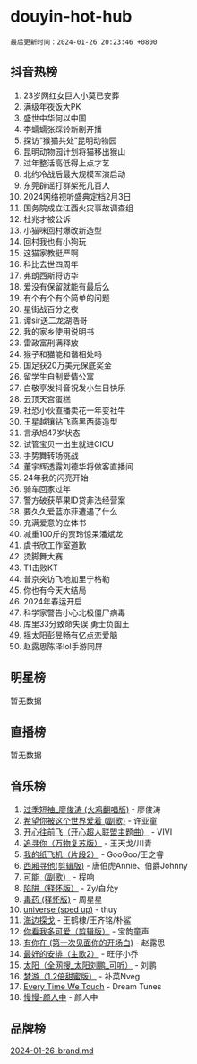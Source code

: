 # douyin-hot-hub

`最后更新时间：2024-01-26 20:23:46 +0800`

## 抖音热榜

1. 23岁网红女巨人小莫已安葬
1. 满级年夜饭大PK
1. 盛世中华何以中国
1. 李蠕蠕张踩铃新剧开播
1. 探访“猴猫共处”昆明动物园
1. 昆明动物园计划将猫移出猴山
1. 过年整活高低得上点才艺
1. 北约冷战后最大规模军演启动
1. 东莞辟谣打群架死几百人
1. 2024网络视听盛典定档2月3日
1. 国务院成立江西火灾事故调查组
1. 杜兆才被公诉
1. 小猫咪回村爆改新造型
1. 回村我也有小狗玩
1. 这猫家教挺严啊
1. 科比去世四周年
1. 弗朗西斯将访华
1. 爱没有保留就能有最后么
1. 有个有个有个简单的问题
1. 星街战百分之夜
1. 谭sir送二龙湖浩哥
1. 我的家乡使用说明书
1. 雷政富刑满释放
1. 猴子和猫能和谐相处吗
1. 国足获20万美元保底奖金
1. 留学生自制爱情公寓
1. 白敬亭发抖音祝发小生日快乐
1. 云顶天宫蛋糕
1. 社恐小伙直播卖花一年变社牛
1. 王星越镶钻飞燕黑西装造型
1. 言承旭47岁状态
1. 试管宝贝一出生就进CICU
1. 手势舞转场挑战
1. 董宇辉透露刘德华将做客直播间
1. 24年我的闪亮开始
1. 骑车回家过年
1. 警方破获苹果ID贷非法经营案
1. 要久久爱蓝亦菲遭遇了什么
1. 充满爱意的立体书
1. 减重100斤的贾玲惊呆潘斌龙
1. 虞书欣工作室道歉
1. 烫脚舞大赛
1. T1击败KT
1. 普京突访飞地加里宁格勒
1. 你也有今天大结局
1. 2024年春运开启
1. 科学家警告小心北极僵尸病毒
1. 库里33分致命失误 勇士负国王
1. 摇太阳彭昱畅有亿点恋爱脑
1. 赵露思陈泽lol手游同屏

## 明星榜

暂无数据

## 直播榜

暂无数据

## 音乐榜

1. [过季短袖_廖俊涛 (火鸡翻唱版)](https://sf3-cdn-tos.douyinstatic.com/obj/tos-cn-ve-2774/ogQVJl0tRBKxQgZji7YClFEBrVDeHpPTWfCZbQ) - 廖俊涛
1. [希望你被这个世界爱着 (副歌)](https://sf86-cdn-tos.douyinstatic.com/obj/tos-cn-ve-2774/oUHCmWQfZlE3QQBKBeD8rCFLpJzPgCpImhsxMt) - 许亚童
1. [开心往前飞（开心超人联盟主题曲）](https://sf86-cdn-tos.douyinstatic.com/obj/tos-cn-ve-2774/9d8fb7c82cf1421fb93a9fe925275e0a) - VIVI
1. [追寻你（万物复苏版）](https://sf3-cdn-tos.douyinstatic.com/obj/tos-cn-ve-2774/oYeAZJsbjIDit9APmBg8u6uDUQnHmoCf3gbo74) - 王天戈/川青
1. [我的纸飞机（片段2）](https://sf86-cdn-tos.douyinstatic.com/obj/tos-cn-ve-2774/oM2ZrKcg2CD5AeRB2gkeXOFB1IxAGJdZPazYHf) - GooGoo/王之睿
1. [西厢寻他(剪辑版)](https://sf86-cdn-tos.douyinstatic.com/obj/tos-cn-ve-2774/oUsAVfAQKlRNxEv5qxvIB8o5qmIWUcXbzJKJhw) - 唐伯虎Annie、伯爵Johnny
1. [可能（副歌）](https://sf86-cdn-tos.douyinstatic.com/obj/tos-cn-ve-2774/cde1731888894259b333569393c2fb51) - 程响
1. [陷阱（释怀版）](https://sf3-cdn-tos.douyinstatic.com/obj/tos-cn-ve-2774/oE8C21LeZrzKLDFfQYgMzx4GAIHageG5IzayY7) - Zy/白允y
1. [毒药 (释怀版)](https://sf86-cdn-tos.douyinstatic.com/obj/tos-cn-ve-2774/oYILMEAzspdZBIzy4frJNB8ZHPHWAhiwowd4Ad) - 周星星
1. [universe (sped up)](https://sf86-cdn-tos.douyinstatic.com/obj/tos-cn-ve-2774/oIQnurQLDCsdYeegkM4CKuVb23MZBXtX6QB8bv) - thuy
1. [海边探戈](https://sf86-cdn-tos.douyinstatic.com/obj/tos-cn-ve-2774/os9gE0VQCGqt6VQkZDyBBYvfSDY0QFe3vVmubn) - 王鹤棣/王齐铭/朴鲨
1. [你看我多可爱（剪辑版）](https://sf86-cdn-tos.douyinstatic.com/obj/tos-cn-ve-2774/018d241ee66a4a189b2fa9ea2fe3363d) - 宝韵童声
1. [有你在 (第一次见面你的开场白)](https://sf86-cdn-tos.douyinstatic.com/obj/tos-cn-ve-2774/oAthrQ3ClJBfI57uBoFEgNDYtNCZ0TSYQQfxQ0) - 赵露思
1. [最好的安排（主歌2）](https://sf86-cdn-tos.douyinstatic.com/obj/tos-cn-ve-2774/oMMZX1DuHpMwgoDztBmZswgQnbCeeANZxBHkFY) - 旺仔小乔
1. [太阳（全网搜_太阳刘鹏_可听）](https://sf86-cdn-tos.douyinstatic.com/obj/tos-cn-ve-2774/ogWbyIQnlBFImVbeDocRdCIYtBHlbJXgfZMvgz) - 刘鹏
1. [梦游（1.2倍甜蜜版）](https://sf3-cdn-tos.douyinstatic.com/obj/tos-cn-ve-2774/o4gyAUm8hwufoEABmwVIiQtHsFuGzAEEWtNMzo) - 补菜Nveg
1. [Every Time We Touch](https://sf86-cdn-tos.douyinstatic.com/obj/tos-cn-ve-2774/ogN6lUKQeBBfEVhIOMikG1CcJjugxk1tztZyhP) - Dream Tunes
1. [慢慢-颜人中](https://sf3-cdn-tos.douyinstatic.com/obj/tos-cn-ve-2774/ocjHNfBXdBxQNC8ZGAeoLMFTUgtBg8bkExunDC) - 颜人中

## 品牌榜

[2024-01-26-brand.md](2024-01-26-brand.md)
